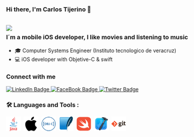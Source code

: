 ### Hi there, I'm Carlos Tijerino 👋

<div id="header" align="center">
  <img src="https://komarev.com/ghpvc/?username=carlosTijerino&style=flat-square&color=blue" alt="" align="left"/>
  <br>
  <img src="https://media.giphy.com/media/fvx95jkua5th3YeThr/giphy.gif" width="100" align="left"/>
</div>

###
<!--
**carlosTijerino/carlosTijerino** is a ✨ _special_ ✨ repository because its `README.md` (this file) appears on your GitHub profile.

Here are some ideas to get you started:

- 🔭 I’m currently working on ...
- 🌱 I’m currently learning ...
- 👯 I’m looking to collaborate on ...
- 🤔 I’m looking for help with ...
- 💬 Ask me about ...
- 📫 How to reach me: ...
- 😄 Pronouns: ...
- ⚡ Fun fact: ...
-->

### I´m a mobile iOS developer, I like movies and listening to music
- :mortar_board: Computer Systems Engineer (Instituto tecnologico de veracruz)
- :computer: iOS developer with Objetive-C & swift


### Connect with me

<div id="badges">
  <a href="https://www.linkedin.com/in/carlos-tijerino-1b384076">
    <img src="https://img.shields.io/badge/LinkedIn-blue?style=for-the-badge&logo=linkedin&logoColor=white" alt="LinkedIn Badge"/>
  </a>
  <a href="your-youtube-URL">
    <img src="https://img.shields.io/badge/FaceBook-3b5998?style=for-the-badge&logo=facebook&logoColor=white" alt="FaceBook Badge"/>
  </a>
  <a href="your-twitter-URL">
    <img src="https://img.shields.io/badge/Twitter-9cf?style=for-the-badge&logo=twitter&logoColor=white" alt="Twitter Badge"/>
  </a>
</div>


### :hammer_and_wrench: Languages and Tools :

<div>
  <img src="https://github.com/devicons/devicon/blob/master/icons/java/java-original-wordmark.svg" title="Java" alt="Java" width="40" height="40"/>&nbsp;
  <img src="https://github.com/devicons/devicon/blob/master/icons/apple/apple-original.svg" title="Java" alt="Java" width="40" height="40"/>&nbsp;
  <img src="https://github.com/devicons/devicon/blob/master/icons/objectivec/objectivec-plain.svg" title="Java" alt="Java" width="40" height="40"/>&nbsp;
  <img src="https://github.com/devicons/devicon/blob/master/icons/sqlite/sqlite-original.svg" title="Java" alt="Java" width="40" height="40"/>&nbsp;
  <img src="https://github.com/devicons/devicon/blob/master/icons/swift/swift-original.svg" title="Java" alt="Java" width="40" height="40"/>&nbsp;
  <img src="https://github.com/devicons/devicon/blob/master/icons/xcode/xcode-original.svg" title="Java" alt="Java" width="40" height="40"/>&nbsp;
  <img src="https://github.com/devicons/devicon/blob/master/icons/git/git-original-wordmark.svg" title="Git" **alt="Git" width="40" height="40"/>
</div>
